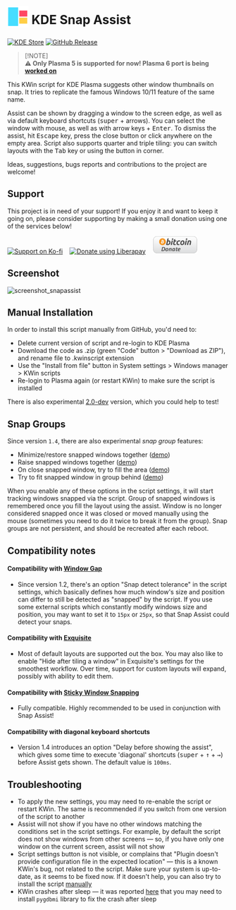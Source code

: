 # <sub><img src="https://github.com/emvaized/kde-snap-assist/blob/main/assets/logo.png" height="48" width="48"></sub> KDE Snap Assist

[![KDE Store](https://img.shields.io/badge/KDE%20Store-download-blue?logo=KDE)](https://store.kde.org/p/1875687)
[![GitHub Release](https://img.shields.io/github/v/release/emvaized/kde-snap-assist?color=limegreen)](https://github.com/emvaized/kde-snap-assist/releases)


> [!NOTE]\
> **⚠️ Only Plasma 5 is supported for now! Plasma 6 port is being [worked on](https://github.com/emvaized/kde-snap-assist/issues/47#issuecomment-2307760205)**

This KWin script for KDE Plasma suggests other window thumbnails on snap. It tries to replicate the famous Windows 10/11 feature of the same name.

Assist can be shown by dragging a window to the screen edge, as well as via default keyboard shortcuts (<kbd>super</kbd> + arrows).
You can select the window with mouse, as well as with arrow keys + <kbd>Enter</kbd>. 
To dismiss the assist, hit <kbd>Escape</kbd> key, press the close button or click anywhere on the empty area. 
Script also supports quarter and triple tiling: you can switch layouts with the <kbd>Tab</kbd> key or using the button in corner.

Ideas, suggestions, bugs reports and contributions to the project are welcome!

## Support
This project is in need of your support! If you enjoy it and want to keep it going on, please consider supporting by making a small donation using one of the services below! 

<a href="https://ko-fi.com/emvaized"><img src="https://cdn.prod.website-files.com/5c14e387dab576fe667689cf/64f1a9ddd0246590df69ea0b_kofi_long_button_red%25402x-p-800.png" alt="Support on Ko-fi" height="40"></a> &nbsp;&nbsp; <a href="https://liberapay.com/emvaized/donate"><img alt="Donate using Liberapay" src="https://liberapay.com/assets/widgets/donate.svg" height="40"></a> &nbsp;&nbsp; <a href="https://emvaized.github.io/donate/bitcoin/"><img src="https://github.com/emvaized/emvaized.github.io/blob/main/donate/bitcoin/assets/bitcoin-donate-button.png?raw=true" alt="Donate Bitcoin" height="40" /></a>

## Screenshot
![screenshot_snapassist](./assets/screenshot.png)

## Manual Installation
In order to install this script manually from GitHub, you'd need to:
- Delete current version of script and re-login to KDE Plasma
- Download the code as .zip (green "Code" button > "Download as ZIP"), and rename file to .kwinscript extension
- Use the "Install from file" button in System settings > Windows manager > KWin scripts
- Re-login to Plasma again (or restart KWin) to make sure the script is installed

There is also experimental [2.0-dev](https://github.com/emvaized/kde-snap-assist/releases/tag/v.2.0-dev2) version, which you could help to test!

## Snap Groups

Since version `1.4`, there are also experimental *snap group* features:
- Minimize/restore snapped windows together ([demo](./assets/demos/snap%20groups/minimize-together.gif))
- Raise snapped windows together ([demo](./assets/demos/snap%20groups/raise-together.gif))
- On close snapped window, try to fill the area ([demo](./assets/demos/snap%20groups/fill-on-close.gif))
- Try to fit snapped window in group behind ([demo](./assets/demos/snap%20groups/fit-in-group-behind.gif))

When you enable any of these options in the script settings, it will start tracking windows snapped via the script. Group of snapped windows is remembered once you fill the layout using the assist. Window is no longer considered snapped once it was closed or moved manually using the mouse (sometimes you need to do it twice to break it from the group). Snap groups are not persistent, and should be recreated after each reboot.


## Compatibility notes

#### Compatibility with [Window Gap](https://github.com/nclarius/tile-gaps)

- Since version 1.2, there's an option "Snap detect tolerance" in the script settings, which basically defines how much window's size and position can differ to still be detected as "snapped" by the script. If you use some external scripts which constantly modify windows size and position, you may want to set it to `15px` or `25px`, so that Snap Assist could detect your snaps.

#### Compatibility with [Exquisite](https://www.pling.com/p/1852610)

- Most of default layouts are supported out the box. You may also like to enable "Hide after tiling a window" in Exquisite's settings for the smoothest workflow. Over time, support for custom layouts will expand, possibly with ability to edit them.

#### Compatibility with [Sticky Window Snapping](https://www.pling.com/p/1112552)

- Fully compatible. Highly recommended to be used in conjunction with Snap Assist!

#### Compatibility with diagonal keyboard shortcuts

- Version 1.4 introduces an option "Delay before showing the assist", which gives some time to execute 'diagonal' shortcuts (<kbd>super</kbd> + <kbd>↑</kbd> + <kbd>→</kbd>) before Assist gets shown. The default value is `100ms`.


## Troubleshooting
- To apply the new settings, you may need to re-enable the script or restart KWin. The same is recommended if you switch from one version of the script to another
- Assist will not show if you have no other windows matching the conditions set in the script settings. For example, by default the script does not show windows from other screens — so, if you have only one window on the current screen, assist will not show
- Script settings button is not visible, or complains that "Plugin doesn't provide configuration file in the expected location" — this is a known KWin's bug, not related to the script. Make sure your system is up-to-date, as it seems to be fixed now. If it doesn't help, you can also try to install the script [manually](https://github.com/emvaized/kde-snap-assist#manual-installation)
- KWin crashes after sleep — it was reported [here](https://github.com/emvaized/kde-snap-assist/issues/35) that you may need to install `pygdbmi` library to fix the crash after sleep
